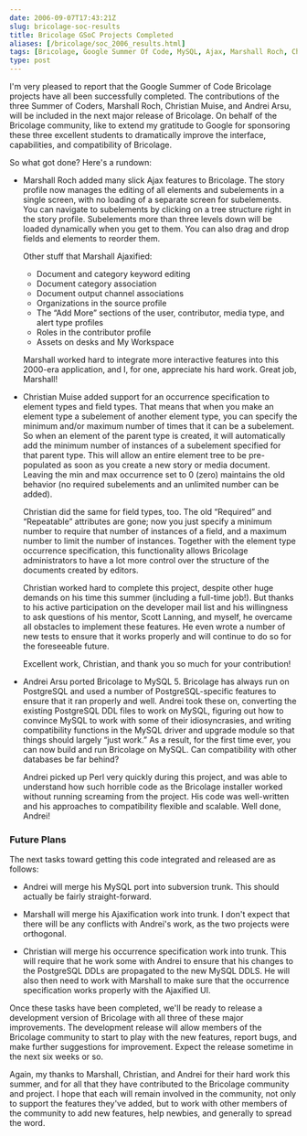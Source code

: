 ```yaml
--- 
date: 2006-09-07T17:43:21Z
slug: bricolage-soc-results
title: Bricolage GSoC Projects Completed
aliases: [/bricolage/soc_2006_results.html]
tags: [Bricolage, Google Summer Of Code, MySQL, Ajax, Marshall Roch, Christian Muise, Andrei Arsu]
type: post
---
```


I'm very pleased to report that the Google Summer of Code Bricolage projects
have all been successfully completed. The contributions of the three Summer of
Coders, Marshall Roch, Christian Muise, and Andrei Arsu, will be included in the
next major release of Bricolage. On behalf of the Bricolage community, like to
extend my gratitude to Google for sponsoring these three excellent students to
dramatically improve the interface, capabilities, and compatibility of
Bricolage.

So what got done? Here's a rundown:

-   Marshall Roch added many slick Ajax features to Bricolage. The story profile
    now manages the editing of all elements and subelements in a single screen,
    with no loading of a separate screen for subelements. You can navigate to
    subelements by clicking on a tree structure right in the story profile.
    Subelements more than three levels down will be loaded dynamically when you
    get to them. You can also drag and drop fields and elements to reorder them.

    Other stuff that Marshall Ajaxified:

    -   Document and category keyword editing
    -   Document category association
    -   Document output channel associations
    -   Organizations in the source profile
    -   The “Add More” sections of the user, contributor, media type, and alert
        type profiles
    -   Roles in the contributor profile
    -   Assets on desks and My Workspace

    Marshall worked hard to integrate more interactive features into this
    2000-era application, and I, for one, appreciate his hard work. Great job,
    Marshall!

-   Christian Muise added support for an occurrence specification to element
    types and field types. That means that when you make an element type a
    subelement of another element type, you can specify the minimum and/or
    maximum number of times that it can be a subelement. So when an element of
    the parent type is created, it will automatically add the minimum number of
    instances of a subelement specified for that parent type. This will allow an
    entire element tree to be pre-populated as soon as you create a new story or
    media document. Leaving the min and max occurrence set to 0 (zero) maintains
    the old behavior (no required subelements and an unlimited number can be
    added).

    Christian did the same for field types, too. The old “Required” and
    “Repeatable” attributes are gone; now you just specify a minimum number to
    require that number of instances of a field, and a maximum number to limit
    the number of instances. Together with the element type occurrence
    specification, this functionality allows Bricolage administrators to have a
    lot more control over the structure of the documents created by editors.

    Christian worked hard to complete this project, despite other huge demands
    on his time this summer (including a full-time job!). But thanks to his
    active participation on the developer mail list and his willingness to ask
    questions of his mentor, Scott Lanning, and myself, he overcame all
    obstacles to implement these features. He even wrote a number of new tests
    to ensure that it works properly and will continue to do so for the
    foreseeable future.

    Excellent work, Christian, and thank you so much for your contribution!

-   Andrei Arsu ported Bricolage to MySQL 5. Bricolage has always run on
    PostgreSQL and used a number of PostgreSQL-specific features to ensure that
    it ran properly and well. Andrei took these on, converting the existing
    PostgreSQL DDL files to work on MySQL, figuring out how to convince MySQL to
    work with some of their idiosyncrasies, and writing compatibility functions
    in the MySQL driver and upgrade module so that things should largely “just
    work.” As a result, for the first time ever, you can now build and run
    Bricolage on MySQL. Can compatibility with other databases be far behind?

    Andrei picked up Perl very quickly during this project, and was able to
    understand how such horrible code as the Bricolage installer worked without
    running screaming from the project. His code was well-written and his
    approaches to compatibility flexible and scalable. Well done, Andrei!

### Future Plans

The next tasks toward getting this code integrated and released are as follows:

-   Andrei will merge his MySQL port into subversion trunk. This should actually
    be fairly straight-forward.

-   Marshall will merge his Ajaxification work into trunk. I don't expect that
    there will be any conflicts with Andrei's work, as the two projects were
    orthogonal.

-   Christian will merge his occurrence specification work into trunk. This will
    require that he work some with Andrei to ensure that his changes to the
    PostgreSQL DDLs are propagated to the new MySQL DDLS. He will also then need
    to work with Marshall to make sure that the occurrence specification works
    properly with the Ajaxified UI.

Once these tasks have been completed, we'll be ready to release a development
version of Bricolage with all three of these major improvements. The development
release will allow members of the Bricolage community to start to play with the
new features, report bugs, and make further suggestions for improvement. Expect
the release sometime in the next six weeks or so.

Again, my thanks to Marshall, Christian, and Andrei for their hard work this
summer, and for all that they have contributed to the Bricolage community and
project. I hope that each will remain involved in the community, not only to
support the features they've added, but to work with other members of the
community to add new features, help newbies, and generally to spread the word.
